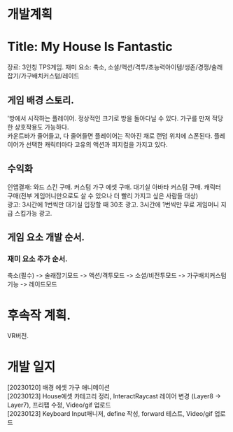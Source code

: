 # 개발계획  
# Title: My House Is Fantastic  

장르: 3인칭 TPS게임.
재미 요소: 축소, 소셜/액션/격투/초능력아이템/생존/경쟁/술래잡기/가구배치커스텀/레이드  

## 게임 배경 스토리.  

'방에서 시작하는 플레이어. 정상적인 크기로 방을 돌아다닐 수 있다. 가구를 만져 적당한 상호작용도 가능하다.  
 카운트바가 줄어들고, 다 줄어들면 플레이어는 작아진 채로 랜덤 위치에 스폰된다. 플레이어가 선택한 캐릭터마다 고유의 액션과 피지컬을 가지고 있다.  

## 수익화  

인앱결재: 와드 스킨 구매. 커스텀 가구 에셋 구매. 대기실 아바타 커스텀 구매. 캐릭터 구매(전부 게임머니만으로도 살 수 있으나 더 빨리 가지고 싶은 사람들 대상)  
광고: 3시간에 1번씩만 대기실 입장할 때 30초 광고. 3시간에 1번씩만 무료 게임머니 지급 스킵가능 광고.  

## 게임 요소 개발 순서.

### 재미 요소 추가 순서.
축소(필수) -> 술래잡기모드 -> 액션/격투모드 -> 소셜/비전투모드 -> 가구배치커스텀기능 -> 레이드모드

# 후속작 계획.  
VR버전.   

# 개발 일지  
[20230120] 배경 에셋 가구 애니메이션  
[20230123] House에셋 카테고리 정리, InteractRaycast 레이어 변경 (Layer8 -> Layer7), 프리팹 수정, Video/gif 업로드  
[20230123] Keyboard Input매니저, define 작성, forward 테스트, Video/gif 업로드  